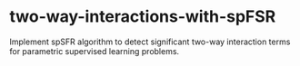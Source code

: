 # two-way-interactions-with-spFSR
Implement spSFR algorithm to detect significant two-way interaction terms for parametric supervised learning problems. 
